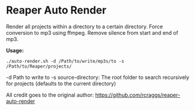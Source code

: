 # Reaper Auto Render

Render all projects within a directory to a certain directory. Force conversion to mp3 using ffmpeg. Remove silence from start and end of mp3. 

**Usage:**

`./auto-render.sh -d /Path/to/write/mp3s/to -s /Path/to/Reaper/projects/`

-d Path to write to
-s source-directory: The root folder to search recursively for projects (defaults to the current directory)

All credit goes to the original author: https://github.com/rcraggs/reaper-auto-render
